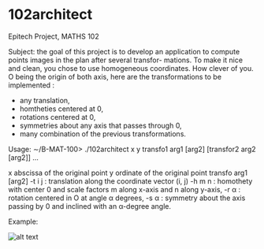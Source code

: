 # 102architect
Epitech Project, MATHS 102

Subject:
the goal of this project is to develop an application to compute points images in the plan after several transfor-
mations.
To make it nice and clean, you chose to use homogeneous coordinates. How clever of you.
O being the origin of both axis, here are the transformations to be implemented :
- any translation,
- homtheties centered at 0,
- rotations centered at 0,
- symmetries about any axis that passes through 0,
- many combination of the previous transformations.

Usage:
∼/B-MAT-100> ./102architect x y transfo1 arg1 [arg2] [transfor2 arg2 [arg2]] ...

x abscissa of the original point
y ordinate of the original point
transfo arg1 [arg2]
-t i j : translation along the coordinate vector (i, j)
-h m n : homothety with center 0 and scale factors m along x-axis and n along y-axis,
-r α : rotation centered in O at angle α degrees,
-s α : symmetry about the axis passing by 0 and inclined with an α-degree angle.

Example:

![alt text](https://github.com/alexandre10044/102architect/blob/master/example.png?raw=true)
